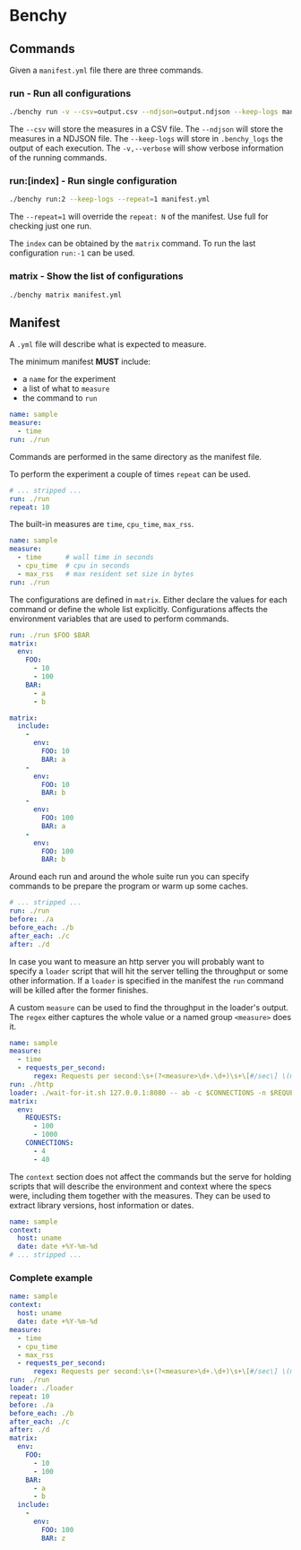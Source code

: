 # Benchy

## Commands

Given a `manifest.yml` file there are three commands.

### run - Run all configurations

```sh
./benchy run -v --csv=output.csv --ndjson=output.ndjson --keep-logs manifest.yml
```

The `--csv` will store the measures in a CSV file.
The `--ndjson` will store the measures in a NDJSON file.
The `--keep-logs` will store in `.benchy_logs` the output of each execution.
The `-v,--verbose` will show verbose information of the running commands.

### run:\[index\] - Run single configuration

```sh
./benchy run:2 --keep-logs --repeat=1 manifest.yml
```

The `--repeat=1` will override the `repeat: N` of the manifest. Use full for checking just one run.

The `index` can be obtained by the `matrix` command. To run the last configuration `run:-1` can be used.

### matrix - Show the list of configurations

```sh
./benchy matrix manifest.yml
```

## Manifest

A `.yml` file will describe what is expected to measure.

The minimum manifest **MUST** include:

* a `name` for the experiment
* a list of what to `measure`
* the command to `run`

```yaml
name: sample
measure:
  - time
run: ./run
```

Commands are performed in the same directory as the manifest file.

To perform the experiment a couple of times `repeat` can be used.

```yaml
# ... stripped ...
run: ./run
repeat: 10
```

The built-in measures are `time`, `cpu_time`, `max_rss`.

```yaml
name: sample
measure:
  - time      # wall time in seconds
  - cpu_time  # cpu in seconds
  - max_rss   # max resident set size in bytes
run: ./run
```

The configurations are defined in `matrix`. Either declare the values for each command or define the whole list explicitly. Configurations affects the environment variables that are used to perform commands.

```yaml
run: ./run $FOO $BAR
matrix:
  env:
    FOO:
      - 10
      - 100
    BAR:
      - a
      - b
```

```yaml
matrix:
  include:
    -
      env:
        FOO: 10
        BAR: a
    -
      env:
        FOO: 10
        BAR: b
    -
      env:
        FOO: 100
        BAR: a
    -
      env:
        FOO: 100
        BAR: b
```

Around each run and around the whole suite run you can specify commands to be prepare the program or warm up some caches.

```yaml
# ... stripped ...
run: ./run
before: ./a
before_each: ./b
after_each: ./c
after: ./d
```

In case you want to measure an http server you will probably want to specify a `loader` script that will hit the server telling the
throughput or some other information. If a `loader` is specified in the manifest the `run` command will be killed after the former finishes.

A custom `measure` can be used to find the throughput in the loader's output. The `regex` either captures the whole value or a named group `<measure>` does it.

```yaml
name: sample
measure:
  - time
  - requests_per_second:
      regex: Requests per second:\s+(?<measure>\d+.\d+)\s+\[#/sec\] \(mean\)
run: ./http
loader: ./wait-for-it.sh 127.0.0.1:8080 -- ab -c $CONNECTIONS -n $REQUESTS http://127.0.0.1:8080/
matrix:
  env:
    REQUESTS:
      - 100
      - 1000
    CONNECTIONS:
      - 4
      - 40
```

The `context` section does not affect the commands but the serve for holding scripts that will describe the environment and context where the specs were, including them together with the measures. They can be used to extract library versions, host information or dates.

```yaml
name: sample
context:
  host: uname
  date: date +%Y-%m-%d
# ... stripped ...
```

### Complete example

```yaml
name: sample
context:
  host: uname
  date: date +%Y-%m-%d
measure:
  - time
  - cpu_time
  - max_rss
  - requests_per_second:
      regex: Requests per second:\s+(?<measure>\d+.\d+)\s+\[#/sec\] \(mean\)
run: ./run
loader: ./loader
repeat: 10
before: ./a
before_each: ./b
after_each: ./c
after: ./d
matrix:
  env:
    FOO:
      - 10
      - 100
    BAR:
      - a
      - b
  include:
    -
      env:
        FOO: 100
        BAR: z
```
